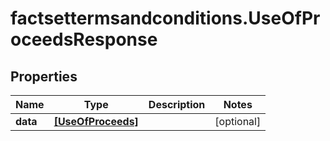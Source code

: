 # factsettermsandconditions.UseOfProceedsResponse

## Properties

Name | Type | Description | Notes
------------ | ------------- | ------------- | -------------
**data** | [**[UseOfProceeds]**](UseOfProceeds.md) |  | [optional] 



